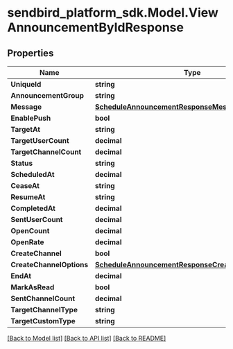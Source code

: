 
# sendbird_platform_sdk.Model.ViewAnnouncementByIdResponse

## Properties

Name | Type | Description | Notes
------------ | ------------- | ------------- | -------------
**UniqueId** | **string** |  | [optional] 
**AnnouncementGroup** | **string** |  | [optional] 
**Message** | [**ScheduleAnnouncementResponseMessage**](ScheduleAnnouncementResponseMessage.md) |  | [optional] 
**EnablePush** | **bool** |  | [optional] 
**TargetAt** | **string** |  | [optional] 
**TargetUserCount** | **decimal** |  | [optional] 
**TargetChannelCount** | **decimal** |  | [optional] 
**Status** | **string** |  | [optional] 
**ScheduledAt** | **decimal** |  | [optional] 
**CeaseAt** | **string** |  | [optional] 
**ResumeAt** | **string** |  | [optional] 
**CompletedAt** | **decimal** |  | [optional] 
**SentUserCount** | **decimal** |  | [optional] 
**OpenCount** | **decimal** |  | [optional] 
**OpenRate** | **decimal** |  | [optional] 
**CreateChannel** | **bool** |  | [optional] 
**CreateChannelOptions** | [**ScheduleAnnouncementResponseCreateChannelOptions**](ScheduleAnnouncementResponseCreateChannelOptions.md) |  | [optional] 
**EndAt** | **decimal** |  | [optional] 
**MarkAsRead** | **bool** |  | [optional] 
**SentChannelCount** | **decimal** |  | [optional] 
**TargetChannelType** | **string** |  | [optional] 
**TargetCustomType** | **string** |  | [optional] 

[[Back to Model list]](../README.md#documentation-for-models)
[[Back to API list]](../README.md#documentation-for-api-endpoints)
[[Back to README]](../README.md)

